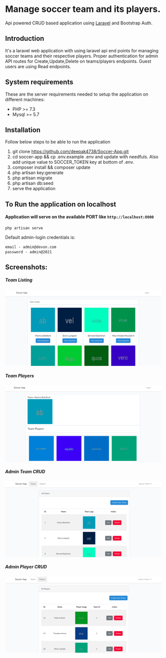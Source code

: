 # Manage soccer team and its players.
Api powered CRUD based application using <a href="https://laravel.com" target="_blank">Laravel</a> and Bootstrap Auth. 

## Introduction
It's a laravel web application with using laravel api end points for managing soccer teams and their respective players. Proper authentication for admin API routes for Create,Update,Delete on teams/players endpoints. Guest users are using Read endpoints. 

## System requirements
These are the server requirements needed to setup the application on different machines:

- PHP >= 7.3
- Mysql >= 5.7

## Installation
Follow below steps to be able to run the application

1. git clone https://github.com/deepak4738/Soccer-App.git
2. cd soccer-app && cp .env.example .env and update with needfuls. Also add unique value to SOCCER_TOKEN key at bottom of .env.
3. composer install && composer update
4. php artisan key:generate
5. php artisan migrate
6. php artisan db:seed
7. serve the application

## To Run the application on localhost
#### Application will serve on the available PORT like `http://localhost:8000`

```
php artisan serve
```
Default admin-login credentials is:
```
email - admin@devon.com
password - admin@2021
```

## Screenshots:

##### Team Listing
![screenshot](https://github.com/deepak4738/Soccer-App/blob/master/screens/team_list_home.png)

##### Team Players
![screenshot](https://github.com/deepak4738/Soccer-App/blob/master/screens/players_list_home.png)

##### Admin Team CRUD
![screenshot](https://github.com/deepak4738/Soccer-App/blob/master/screens/team_list_admin.png)

##### Admin Player CRUD
![screenshot](https://github.com/deepak4738/Soccer-App/blob/master/screens/player_list_admin.png)
